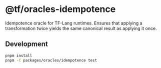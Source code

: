 # @tf/oracles-idempotence

Idempotence oracle for TF-Lang runtimes. Ensures that applying a transformation twice yields the same canonical result as applying it once.

## Development

```sh
pnpm install
pnpm -C packages/oracles/idempotence test
```
